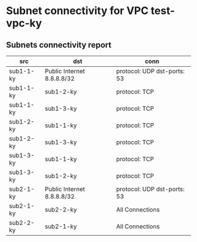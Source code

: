 # Subnet connectivity for VPC test-vpc-ky
## Subnets connectivity report
| src | dst | conn |
|-----|-----|------|
| sub1-1-ky | Public Internet 8.8.8.8/32 | protocol: UDP dst-ports: 53 |
| sub1-1-ky | sub1-2-ky | protocol: TCP |
| sub1-1-ky | sub1-3-ky | protocol: TCP |
| sub1-2-ky | sub1-1-ky | protocol: TCP |
| sub1-2-ky | sub1-3-ky | protocol: TCP |
| sub1-3-ky | sub1-1-ky | protocol: TCP |
| sub1-3-ky | sub1-2-ky | protocol: TCP |
| sub2-1-ky | Public Internet 8.8.8.8/32 | protocol: UDP dst-ports: 53 |
| sub2-1-ky | sub2-2-ky | All Connections |
| sub2-2-ky | sub2-1-ky | All Connections |
